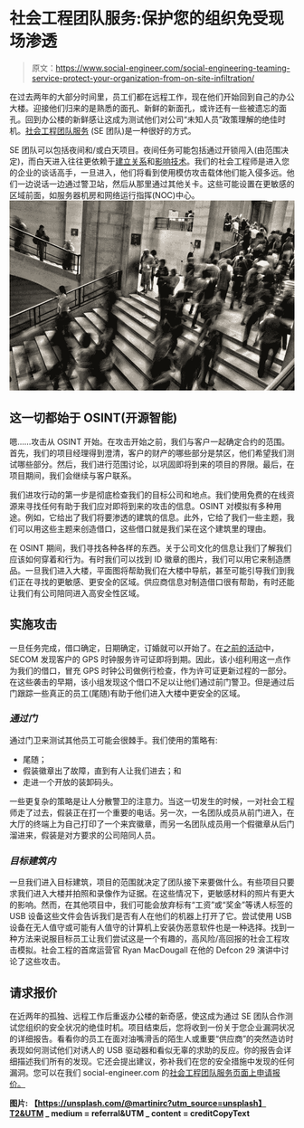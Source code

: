 # 社会工程团队服务:保护您的组织免受现场渗透

> 原文：<https://www.social-engineer.com/social-engineering-teaming-service-protect-your-organization-from-on-site-infiltration/>

在过去两年的大部分时间里，员工们都在远程工作，现在他们开始回到自己的办公大楼。迎接他们归来的是熟悉的面孔、新鲜的新面孔，或许还有一些被遗忘的面孔。回到办公楼的新鲜感让这成为测试他们对公司“未知人员”政策理解的绝佳时机。[社会工程团队服务](https://www.social-engineer.com/services/social-engineering-teaming-service/) (SE 团队)是一种很好的方式。

SE 团队可以包括夜间和/或白天项目。夜间任务可能包括通过开锁闯入(由范围决定)，而白天进入往往更依赖于[建立关系](https://www.social-engineer.org/framework/psychological-principles/instant-rapport/)和[影响技术](https://www.social-engineer.org/framework/influencing-others/influence-tactics/)。我们的社会工程师是进入您的企业的谈话高手，一旦进入，他们将看到使用模仿攻击载体他们能入侵多远。他们一边说话一边通过警卫站，然后从那里通过其他关卡。这些可能设置在更敏感的区域前面，如服务器机房和网络运行指挥(NOC)中心。
![Social Engineering Teaming Service](img/a9ea692e63b71d3e30e5573881fe1750.png)

## 这一切都始于 OSINT(开源智能)

嗯……攻击从 OSINT 开始。在攻击开始之前，我们与客户一起确定合约的范围。首先，我们的项目经理得到澄清，客户的财产的哪些部分是禁区，他们希望我们测试哪些部分。然后，我们进行范围讨论，以巩固即将到来的项目的界限。最后，在项目期间，我们会继续与客户联系。

我们进攻行动的第一步是彻底检查我们的目标公司和地点。我们使用免费的在线资源来寻找任何有助于我们应对即将到来的攻击的信息。OSINT 对模拟有多种用途。例如，它给出了我们将要渗透的建筑的信息。此外，它给了我们一些主题，我们可以用这些主题来创造借口，这些借口就是我们呆在这个建筑里的理由。

在 OSINT 期间，我们寻找各种各样的东西。关于公司文化的信息让我们了解我们应该如何穿着和行为。有时我们可以找到 ID 徽章的图片，我们可以用它来制造赝品。一旦我们进入大楼，平面图将帮助我们在大楼中导航，甚至可能引导我们到我们正在寻找的更敏感、更安全的区域。供应商信息对制造借口很有帮助，有时还能让我们有公司陪同进入高安全性区域。

## 实施攻击

一旦任务完成，借口确定，日期确定，订婚就可以开始了。在[之前的活动](https://www.social-engineer.com/breaking-in-for-noobz-social-engineering-onsite-infiltration/)中，SECOM 发现客户的 GPS 时钟服务许可证即将到期。因此，该小组利用这一点作为我们的借口，冒充 GPS 时钟公司做例行检查，作为许可证更新过程的一部分。在这些袭击的早期，该小组发现这个借口不足以让他们通过前门警卫。但是通过后门跟踪一些真正的员工(尾随)有助于他们进入大楼中更安全的区域。

### *通过门*

通过门卫来测试其他员工可能会很棘手。我们使用的策略有:

*   尾随；
*   假装徽章出了故障，直到有人让我们进去；和
*   走进一个开放的装卸码头。

一些更复杂的策略是让人分散警卫的注意力。当这一切发生的时候，一对社会工程师走了过去，假装正在打一个重要的电话。另一次，一名团队成员从前门进入，在大厅的终端上为自己打印了一个来宾徽章，而另一名团队成员用一个假徽章从后门溜进来，假装是对方要求的公司陪同人员。

### *目标建筑内*

一旦我们进入目标建筑，项目的范围就决定了团队接下来要做什么。有些项目只要求我们进入大楼并拍照和录像作为证据。在这些情况下，更敏感材料的照片有更大的影响。然而，在其他项目中，我们可能会放弃标有“工资”或“奖金”等诱人标签的 USB 设备这些文件会告诉我们是否有人在他们的机器上打开了它。尝试使用 USB 设备在无人值守或可能有人值守的计算机上安装伪恶意软件也是一种选择。找到一种方法来说服目标员工让我们尝试这是一个有趣的，高风险/高回报的社会工程攻击模拟。社会工程的首席运营官 Ryan MacDougall 在他的 Defcon 29 演讲中讨论了这些攻击。

## 请求报价

在近两年的孤独、远程工作后重返办公楼的新奇感，使这成为通过 SE 团队合作测试您组织的安全状况的绝佳时机。项目结束后，您将收到一份关于您企业漏洞状况的详细报告。看看你的员工在面对油嘴滑舌的陌生人或重要“供应商”的突然造访时表现如何测试他们对诱人的 USB 驱动器和看似无辜的求助的反应。你的报告会详细描述我们所有的发现。它还会提出建议，弥补我们在您的安全措施中发现的任何漏洞。您可以在我们 social-engineer.com 的[社会工程团队服务页面上申请报价。](https://www.social-engineer.com/services/social-engineering-teaming-service/)

 **图片:
【https://unsplash.com/@martinirc?utm_source=unsplash】T2&UTM _ medium = referral&UTM _ content = creditCopyText**